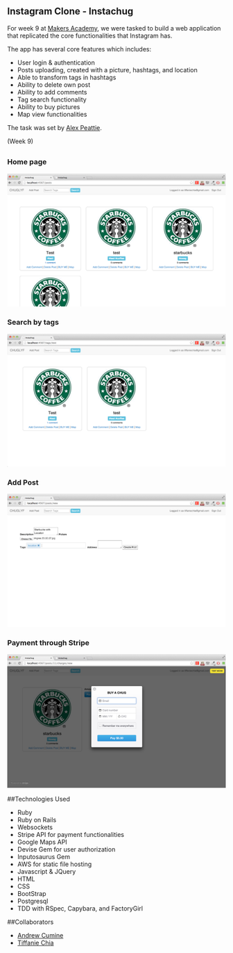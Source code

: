## Instagram Clone - Instachug

For week 9 at [Makers Academy](http://makersacademy.com), we were tasked to build a web application that replicated the core functionalities that Instagram has.

The app has several core features which includes:

 - User login & authentication
 - Posts uploading, created with a picture, hashtags, and location
 - Able to transform tags in hashtags
 - Ability to delete own post
 - Ability to add comments
 - Tag search functionality
 - Ability to buy pictures
 - Map view functionalities

The task was set by [Alex Peattie](https://github.com/alexpeattie).

(Week 9)
##

### Home page
![screenshot](app/assets/images/home.png)
### Search by tags
![screenshot](app/assets/images/search_tags.png)
### Add Post
![screenshot](app/assets/images/add_post.png)
### Payment through Stripe
![screenshot](app/assets/images/stripe.png)



##Technologies Used
 - Ruby
 - Ruby on Rails
 - Websockets
 - Stripe API for payment functionalities
 - Google Maps API
 - Devise Gem for user authorization
 - Inputosaurus Gem
 - AWS for static file hosting
 - Javascript & JQuery
 - HTML
 - CSS
 - BootStrap
 - Postgresql
 - TDD with RSpec, Capybara, and FactoryGirl


 ##Collaborators 
 - [Andrew Cumine](https://github.com/ajcumine)
 - [Tiffanie Chia](https://github.com/tiffaniechia)

